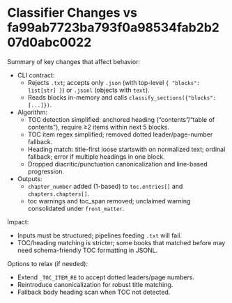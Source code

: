 # Classifier Changes vs fa99ab7723ba793f0a98534fab2b207d0abc0022

Summary of key changes that affect behavior:

- CLI contract:
  - Rejects `.txt`; accepts only `.json` (with top-level `{ "blocks": list[str] }`) or `.jsonl` (objects with `text`).
  - Reads blocks in-memory and calls `classify_sections({"blocks": [...]})`.
- Algorithm:
  - TOC detection simplified: anchored heading (“contents”/“table of contents”), require ≥2 items within next 5 blocks.
  - TOC item regex simplified; removed dotted leader/page-number fallback.
  - Heading match: title-first loose startswith on normalized text; ordinal fallback; error if multiple headings in one block.
  - Dropped diacritic/punctuation canonicalization and line-based progression.
- Outputs:
  - `chapter_number` added (1-based) to `toc.entries[]` and `chapters.chapters[]`.
  - toc warnings and toc_span removed; unclaimed warning consolidated under `front_matter`.

Impact:

- Inputs must be structured; pipelines feeding `.txt` will fail.
- TOC/heading matching is stricter; some books that matched before may need schema-friendly TOC formatting in JSONL.

Options to relax (if needed):

- Extend `_TOC_ITEM_RE` to accept dotted leaders/page numbers.
- Reintroduce canonicalization for robust title matching.
- Fallback body heading scan when TOC not detected.

